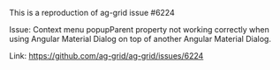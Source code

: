 This is a reproduction of ag-grid issue #6224

Issue: Context menu popupParent property not working correctly when using Angular Material Dialog on top of another Angular Material Dialog.

Link: https://github.com/ag-grid/ag-grid/issues/6224

